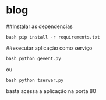 # blog

##Instalar as dependencias

``bash
pip install -r requirements.txt
``

##executar aplicação como serviço

``bash
python gevent.py
``

ou

``bash
python tserver.py
``

basta acessa a aplicação na porta 80
